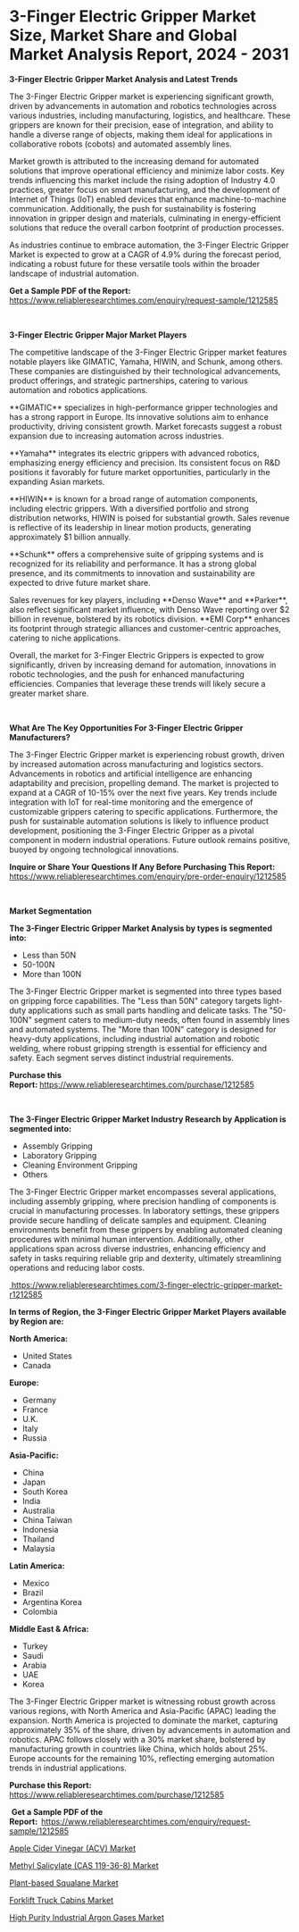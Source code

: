 <p><h1>3-Finger Electric Gripper Market Size, Market Share and Global Market Analysis Report, 2024 - 2031</h1></p><p><strong>3-Finger Electric Gripper Market Analysis and Latest Trends</strong></p>
<p><p>The 3-Finger Electric Gripper market is experiencing significant growth, driven by advancements in automation and robotics technologies across various industries, including manufacturing, logistics, and healthcare. These grippers are known for their precision, ease of integration, and ability to handle a diverse range of objects, making them ideal for applications in collaborative robots (cobots) and automated assembly lines.</p><p>Market growth is attributed to the increasing demand for automated solutions that improve operational efficiency and minimize labor costs. Key trends influencing this market include the rising adoption of Industry 4.0 practices, greater focus on smart manufacturing, and the development of Internet of Things (IoT) enabled devices that enhance machine-to-machine communication. Additionally, the push for sustainability is fostering innovation in gripper design and materials, culminating in energy-efficient solutions that reduce the overall carbon footprint of production processes.</p><p>As industries continue to embrace automation, the 3-Finger Electric Gripper Market is expected to grow at a CAGR of 4.9% during the forecast period, indicating a robust future for these versatile tools within the broader landscape of industrial automation.</p></p>
<p><strong>Get a Sample PDF of the Report:&nbsp;</strong> <a href="https://www.reliableresearchtimes.com/enquiry/request-sample/1212585?utm_campaign=1424&utm_medium=2&utm_source=Github&utm_content=ia&utm_term=12102024&utm_id=3-finger-electric-gripper">https://www.reliableresearchtimes.com/enquiry/request-sample/1212585</a></p>
<p>&nbsp;</p>
<p><strong>3-Finger Electric Gripper Major Market Players</strong></p>
<p><p>The competitive landscape of the 3-Finger Electric Gripper market features notable players like GIMATIC, Yamaha, HIWIN, and Schunk, among others. These companies are distinguished by their technological advancements, product offerings, and strategic partnerships, catering to various automation and robotics applications.</p><p>**GIMATIC** specializes in high-performance gripper technologies and has a strong rapport in Europe. Its innovative solutions aim to enhance productivity, driving consistent growth. Market forecasts suggest a robust expansion due to increasing automation across industries.</p><p>**Yamaha** integrates its electric grippers with advanced robotics, emphasizing energy efficiency and precision. Its consistent focus on R&D positions it favorably for future market opportunities, particularly in the expanding Asian markets.</p><p>**HIWIN** is known for a broad range of automation components, including electric grippers. With a diversified portfolio and strong distribution networks, HIWIN is poised for substantial growth. Sales revenue is reflective of its leadership in linear motion products, generating approximately $1 billion annually.</p><p>**Schunk** offers a comprehensive suite of gripping systems and is recognized for its reliability and performance. It has a strong global presence, and its commitments to innovation and sustainability are expected to drive future market share.</p><p>Sales revenues for key players, including **Denso Wave** and **Parker**, also reflect significant market influence, with Denso Wave reporting over $2 billion in revenue, bolstered by its robotics division. **EMI Corp** enhances its footprint through strategic alliances and customer-centric approaches, catering to niche applications.</p><p>Overall, the market for 3-Finger Electric Grippers is expected to grow significantly, driven by increasing demand for automation, innovations in robotic technologies, and the push for enhanced manufacturing efficiencies. Companies that leverage these trends will likely secure a greater market share.</p></p>
<p>&nbsp;</p>
<p><strong>What Are The Key Opportunities For 3-Finger Electric Gripper Manufacturers?</strong></p>
<p><p>The 3-Finger Electric Gripper market is experiencing robust growth, driven by increased automation across manufacturing and logistics sectors. Advancements in robotics and artificial intelligence are enhancing adaptability and precision, propelling demand. The market is projected to expand at a CAGR of 10-15% over the next five years. Key trends include integration with IoT for real-time monitoring and the emergence of customizable grippers catering to specific applications. Furthermore, the push for sustainable automation solutions is likely to influence product development, positioning the 3-Finger Electric Gripper as a pivotal component in modern industrial operations. Future outlook remains positive, buoyed by ongoing technological innovations.</p></p>
<p><strong>Inquire or Share Your Questions If Any Before Purchasing This Report:</strong> <a href="https://www.reliableresearchtimes.com/enquiry/pre-order-enquiry/1212585?utm_campaign=1424&utm_medium=2&utm_source=Github&utm_content=ia&utm_term=12102024&utm_id=3-finger-electric-gripper">https://www.reliableresearchtimes.com/enquiry/pre-order-enquiry/1212585</a></p>
<p>&nbsp;</p>
<p><strong>Market Segmentation</strong></p>
<p><strong>The 3-Finger Electric Gripper Market Analysis by types is segmented into:</strong></p>
<p><ul><li>Less than 50N</li><li>50-100N</li><li>More than 100N</li></ul></p>
<p><p>The 3-Finger Electric Gripper market is segmented into three types based on gripping force capabilities. The "Less than 50N" category targets light-duty applications such as small parts handling and delicate tasks. The "50-100N" segment caters to medium-duty needs, often found in assembly lines and automated systems. The "More than 100N" category is designed for heavy-duty applications, including industrial automation and robotic welding, where robust gripping strength is essential for efficiency and safety. Each segment serves distinct industrial requirements.</p></p>
<p><strong>Purchase this Report:&nbsp;</strong><a href="https://www.reliableresearchtimes.com/purchase/1212585?utm_campaign=1424&utm_medium=2&utm_source=Github&utm_content=ia&utm_term=12102024&utm_id=3-finger-electric-gripper">https://www.reliableresearchtimes.com/purchase/1212585</a></p>
<p>&nbsp;</p>
<p><strong>The 3-Finger Electric Gripper Market Industry Research by Application is segmented into:</strong></p>
<p><ul><li>Assembly Gripping</li><li>Laboratory Gripping</li><li>Cleaning Environment Gripping</li><li>Others</li></ul></p>
<p><p>The 3-Finger Electric Gripper market encompasses several applications, including assembly gripping, where precision handling of components is crucial in manufacturing processes. In laboratory settings, these grippers provide secure handling of delicate samples and equipment. Cleaning environments benefit from these grippers by enabling automated cleaning procedures with minimal human intervention. Additionally, other applications span across diverse industries, enhancing efficiency and safety in tasks requiring reliable grip and dexterity, ultimately streamlining operations and reducing labor costs.</p></p>
<p><a href="https://www.reliableresearchtimes.com/3-finger-electric-gripper-market-r1212585?utm_campaign=1424&utm_medium=2&utm_source=Github&utm_content=ia&utm_term=12102024&utm_id=3-finger-electric-gripper">&nbsp;https://www.reliableresearchtimes.com/3-finger-electric-gripper-market-r1212585</a></p>
<p><strong>In terms of Region, the 3-Finger Electric Gripper Market Players available by Region are:</strong></p>
<p>
    <p> <strong> North America: </strong>
        <ul>
            <li>United States</li>
            <li>Canada</li>
        </ul>
        </p> 
    <p> <strong> Europe: </strong>
        <ul>
            <li>Germany</li>
            <li>France</li>
            <li>U.K.</li>
            <li>Italy</li>
            <li>Russia</li>
        </ul>
        </p> 
    <p> <strong> Asia-Pacific: </strong>
        <ul>
            <li>China</li>
            <li>Japan</li>
            <li>South Korea</li>
            <li>India</li>
            <li>Australia</li>
            <li>China Taiwan</li>
            <li>Indonesia</li>
            <li>Thailand</li>
            <li>Malaysia</li>
        </ul>
        </p> 
    <p> <strong> Latin America: </strong>
        <ul>
            <li>Mexico</li>
            <li>Brazil</li>
            <li>Argentina Korea</li>
            <li>Colombia</li>
        </ul>
        </p> 
    <p> <strong> Middle East & Africa: </strong>
        <ul>
            <li>Turkey</li>
            <li>Saudi</li>
            <li>Arabia</li>
            <li>UAE</li>
            <li>Korea</li>
        </ul>
    </p>
    </p>
<p><p>The 3-Finger Electric Gripper market is witnessing robust growth across various regions, with North America and Asia-Pacific (APAC) leading the expansion. North America is projected to dominate the market, capturing approximately 35% of the share, driven by advancements in automation and robotics. APAC follows closely with a 30% market share, bolstered by manufacturing growth in countries like China, which holds about 25%. Europe accounts for the remaining 10%, reflecting emerging automation trends in industrial applications.</p></p>
<p><strong>Purchase this Report: </strong><a href="https://www.reliableresearchtimes.com/purchase/1212585?utm_campaign=1424&utm_medium=2&utm_source=Github&utm_content=ia&utm_term=12102024&utm_id=3-finger-electric-gripper">https://www.reliableresearchtimes.com/purchase/1212585</a></p>
<p>&nbsp;<strong>Get a Sample PDF of the Report:&nbsp;&nbsp;</strong><a href="https://www.reliableresearchtimes.com/enquiry/request-sample/1212585?utm_campaign=1424&utm_medium=2&utm_source=Github&utm_content=ia&utm_term=12102024&utm_id=3-finger-electric-gripper">https://www.reliableresearchtimes.com/enquiry/request-sample/1212585</a></p>
<p><strong></strong></p>
<p><p><a href="https://www.linkedin.com/pulse/apple-cider-vinegar-acv-market-consolidation-impact-structure-hhatf?utm_campaign=1424&utm_medium=2&utm_source=Github&utm_content=ia&utm_term=12102024&utm_id=3-finger-electric-gripper">Apple Cider Vinegar (ACV) Market</a></p><p><a href="https://www.linkedin.com/pulse/methyl-salicylate-cas-119-36-8-market-transformation-comparative-bbmre?utm_campaign=1424&utm_medium=2&utm_source=Github&utm_content=ia&utm_term=12102024&utm_id=3-finger-electric-gripper">Methyl Salicylate (CAS 119-36-8) Market</a></p><p><a href="https://www.linkedin.com/pulse/global-plant-based-squalane-industry-research-report-competitive-aelbe?utm_campaign=1424&utm_medium=2&utm_source=Github&utm_content=ia&utm_term=12102024&utm_id=3-finger-electric-gripper">Plant-based Squalane Market</a></p><p><a href="https://www.linkedin.com/pulse/forklift-truck-cabins-market-analysis-report-global-insights-region-va5ve?utm_campaign=1424&utm_medium=2&utm_source=Github&utm_content=ia&utm_term=12102024&utm_id=3-finger-electric-gripper">Forklift Truck Cabins Market</a></p><p><a href="https://github.com/SamiaHussain82/Market-Research-Report-List-1/blob/main/high-purity-industrial-argon-gases-market.md?utm_campaign=1424&utm_medium=2&utm_source=Github&utm_content=ia&utm_term=12102024&utm_id=3-finger-electric-gripper">High Purity Industrial Argon Gases Market</a></p></p>